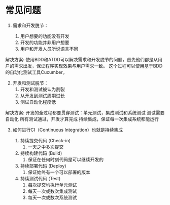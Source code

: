 # 常见问题

1. 需求和开发脱节：

    1.  用户想要的功能没有开发
    2.  开发的功能并非用户想要
    3.  用户和开发人员所说语言不同

解决方案:
使用BDD和ATDD可以解决需求和开发脱节的问题，首先他们都是从用户的需求出发，保证程序实现效果与用户需求一致。
这个过程可以使用基于BDD的自动化测试工具Cucumber。

2. 开发和测试脱节：
    1.  开发和测试被认为割裂
    2.  从开发到测试周期过长
    3.  测试自动化程度低

解决方案:
开发的全过程都要贯穿测试：单元测试，集成测试和系统测试
测试需要自动化
所有测试通过，开发才算完成
持续集成，保证每一次集成系统都能运行



3. 如何进行CI（Continuous Integration）也就是持续集成

    1.  持续提交代码 (Check-in)
        1.  一天之中多次提交
    2.  持续构建代码 (Build)
        1.  保证在任何时刻代码是可以继续开发的
    3.  持续部署代码 (Deploy)
        1.  保证始终有一个可以部署的版本
    4.  持续测试代码 (Test)
        1.  每次提交均执行单元测试
        2.  每天一次或数次集成测试
        3.  每天一次或数次系统测试